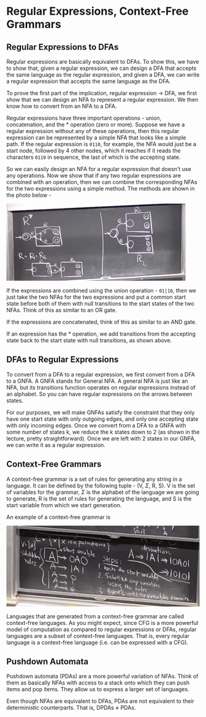 # Regular Expressions, Context-Free Grammars

## Regular Expressions to DFAs
Regular expressions are basically equivalent to DFAs. To show this, we have to show that,
given a regular expression, we can design a DFA that accepts the same language as the regular
expression, and given a DFA, we can write a regular expression that accepts the same language
as the DFA.

To prove the first part of the implication, regular expression $\to$ DFA, we first show that we can
design an NFA to represent a regular expression. We then know how to convert from an NFA to a DFA.

Regular expressions have three important operations - union, concatenation, and the * operation (zero
or more). Suppose we have a regular expression without any of these operations, then this regular
expression can be represented by a simple NFA that looks like a simple path. If the regular expression
is `0110`, for example, the NFA would just be a start node, followed by 4 other nodes, which it 
reaches if it reads the characters `0110` in sequence, the last of which is the accepting state.

So we can easily design an NFA for a regular expression that doesn't use any operations. Now we show 
that if any two regular expressions are combined with an operation, then we can combine the 
corresponding NFAs for the two expressions using a simple method. The methods are shown in the 
photo below -

![Converting from regular expressions to NFAs](./media/lec4-1.jpg)

If the expressions are combined using the union operation - `01|10`, then we just take the two NFAs
for the two expressions and put a common start state before both of them with null transitions to the
start states of the two NFAs. Think of this as similar to an OR gate.

If the expressions are concatenated, think of this as similar to an AND gate.

If an expression has the * operation, we add transitions from the accepting state back to the start 
state with null transitions, as shown above.

## DFAs to Regular Expressions
To convert from a DFA to a regular expression, we first convert from a DFA to a GNFA. A GNFA stands
for General NFA. A general NFA is just like an NFA, but its transitions function operates on regular
expressions instead of an alphabet. So you can have regular expressions on the arrows between states.

For our purposes, we will make GNFAs satisfy the constraint that they only have one start state with
only outgoing edges, and only one accepting state with only incoming edges. Once we convert from a DFA
to a GNFA with some number of states k, we reduce the k states down to 2 (as shown in the lecture, 
pretty straightforward). Once we are left with 2 states in our GNFA, we can write it as a regular 
expression.

## Context-Free Grammars
A context-free grammar is a set of rules for generating any string in a language. It can be defined
by the following tuple - (V, $\Sigma$, R, S). V is the set of variables for the grammar, $\Sigma$ 
is the alphabet of the language we are going to generate, R is the set of rules for generating the 
language, and S is the start variable from which we start generation.

An example of a context-free grammar is 

![Context-free grammar](./media/lec4-2.jpg)

Languages that are generated from a context-free grammar are called context-free languages. As you 
might expect, since CFG is a more powerful model of computation as compared to regular expressions
or DFAs, regular languages are a subset of context-free languages. That is, every regular language 
is a context-free language (i.e. can be expressed with a CFG).

## Pushdown Automata
Pushdown automata (PDAs) are a more powerful variation of NFAs. Think of them as basically NFAs
with access to a stack onto which they can push items and pop items. They allow us to express a 
larger set of languages.

Even though NFAs are equivalent to DFAs, PDAs are not equivalent to their deterministic counterparts.
That is, DPDAs $\ne$ PDAs.